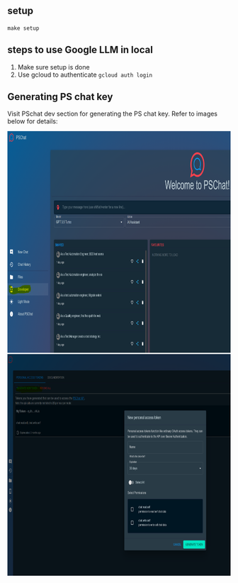 ## setup
```
make setup
```

## steps to use Google LLM in local
1. Make sure setup is done
2. Use gcloud to authenticate ``` gcloud auth login ```
   

## Generating PS chat key
Visit PSchat dev section for generating the PS chat key. Refer to images below for details:

<img src="images/pschat-1.png" alt="Alt text" title="Title Text" width="900" height="500"/>

<img src="images/pschat-2.png" alt="Alt text" title="Title Text" width="900" height="500"/>

    
